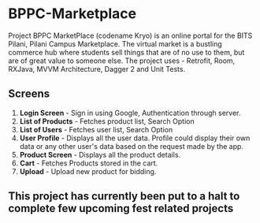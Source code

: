# BPPC-Marketplace
Project BPPC MarketPlace (codename Kryo) is an online portal for the BITS Pilani, Pilani Campus Marketplace. The virtual market is a bustling commerce hub where students sell things that are of no use to them, but are of great value to someone else. The project uses - Retrofit, Room, RXJava, MVVM Architecture, Dagger 2 and Unit Tests.

## Screens
1. **Login Screen** - Sign in using Google, Authentication through server.
2. **List of Products** - Fetches product list, Search Option
3. **List of Users** - Fetches user list, Search Option
4. **User Profile** - Displays all the user data. Profile could display their own data or any other user's data based on the request made by the app.
5. **Product Screen** - Displays all the product details.
6. **Cart** - Fetches Products stored in the cart.
7. **Upload** - Upload new product for bidding.

## This project has currently been put to a halt to complete few upcoming fest related projects
